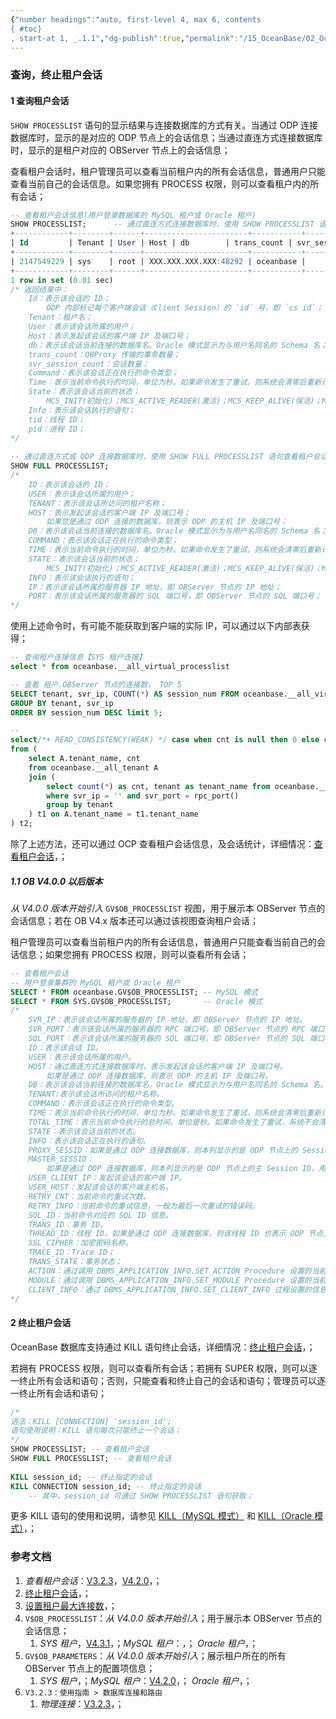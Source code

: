```yaml
---
{"number headings":"auto, first-level 4, max 6, contents
{ #toc}
, start-at 1, _.1.1","dg-publish":true,"permalink":"/15_OceanBase/02_OceanBase 基本操作/02_集群和多租户管理/租户管理/查询，终止租户会话/","dgPassFrontmatter":true}
---
```



### 查询，终止租户会话
#### 1 查询租户会话  

`SHOW PROCESSLIST` 语句的显示结果与连接数据库的方式有关。当通过 ODP 连接数据库时，显示的是对应的 ODP 节点上的会话信息；当通过直连方式连接数据库时，显示的是租户对应的 OBServer 节点上的会话信息；  

查看租户会话时，租户管理员可以查看当前租户内的所有会话信息，普通用户只能查看当前自己的会话信息。如果您拥有 PROCESS 权限，则可以查看租户内的所有会话；  
```sql  
-- 查看租户会话信息(用户登录数据库的 MySQL 租户或 Oracle 租户)  
SHOW PROCESSLIST;      -- 通过直连方式连接数据库时，使用 SHOW PROCESSLIST 语句查看租户会话 
+------------+--------+------+-----------------------+-----------+-------------+-------------------+-------------------+-------+-------+
| Id         | Tenant | User | Host | db        | trans_count | svr_session_count | state             | tid   | pid   |
+------------+--------+------+-----------------------+-----------+-------------+-------------------+-------------------+-------+-------+
| 2147549229 | sys    | root | XXX.XXX.XXX.XXX:48292 | oceanbase |          97 |                 1 | MCS_ACTIVE_READER | 14531 | 14531 |
+------------+--------+------+-----------------------+-----------+-------------+-------------------+-------------------+-------+-------+
1 row in set (0.01 sec)
/* 返回结果中：  
	Id：表示该会话的 ID；
		ODP 内部标记每个客户端会话（Client Session）的 `id` 号，即 `cs id`； 
	Tenant：租户名；
	User：表示该会话所属的用户；  
	Host：表示发起该会话的客户端 IP 及端口号；  
	db：表示该会话当前连接的数据库名。Oracle 模式显示为与用户名同名的 Schema 名；
	trans_count：OBProxy 传输的事务数量；
	svr_session_count：会话数量；  
	Command：表示该会话正在执行的命令类型；  
	Time：表示当前命令执行的时间，单位为秒。如果命令发生了重试，则系统会清零后重新计算；  
	State：表示该会话当前的状态；  
		MCS_INIT(初始化)；MCS_ACTIVE_READER(激活)；MCS_KEEP_ALIVE(保活)；MCS_HALF_CLOSE(半关闭)；MCS_CLOSED(已关闭)；  
	Info：表示该会话执行的语句；  
	tid：线程 ID；
	pid：进程 ID；
*/  
  
-- 通过直连方式或 ODP 连接数据库时，使用 SHOW FULL PROCESSLIST 语句查看租户会话  
SHOW FULL PROCESSLIST;  
/*  
	ID：表示该会话的 ID；  
	USER：表示该会话所属的用户；  
	TENANT：表示该会话所访问的租户名称；  
	HOST：表示发起该会话的客户端 IP 及端口号；  
		如果您是通过 ODP 连接的数据库，则表示 ODP 的主机 IP 及端口号； 
	DB：表示该会话当前连接的数据库名。Oracle 模式显示为与用户名同名的 Schema 名；  
	COMMAND：表示该会话正在执行的命令类型；  
	TIME：表示当前命令执行的时间，单位为秒。如果命令发生了重试，则系统会清零后重新计算  
	STATE：表示该会话当前的状态；  
		MCS_INIT(初始化)；MCS_ACTIVE_READER(激活)；MCS_KEEP_ALIVE(保活)；MCS_HALF_CLOSE(半关闭)；MCS_CLOSED(已关闭)；  
	INFO：表示该会话执行的语句；  
	IP：表示该会话所属的服务器 IP 地址，即 OBServer 节点的 IP 地址；  
	PORT：表示该会话所属的服务器的 SQL 端口号，即 OBServer 节点的 SQL 端口号；  
*/  
```  

使用上述命令时，有可能不能获取到客户端的实际 IP，可以通过以下内部表获得；
```sql
-- 查询租户连接信息【SYS 租户连接】
select * from oceanbase.__all_virtual_processlist

-- 查看 租户.OBServer 节点的连接数， TOP 5 
SELECT tenant, svr_ip, COUNT(*) AS session_num FROM oceanbase.__all_virtual_processlist 
GROUP BY tenant, svr_ip 
ORDER BY session_num DESC limit 5;

-- 
select/*+ READ_CONSISTENCY(WEAK) */ case when cnt is null then 0 else cnt end as cnt, tenant_name 
from (
	select A.tenant_name, cnt 
	from oceanbase.__all_tenant A 
	join (
		select count(*) as cnt, tenant as tenant_name from oceanbase.__all_virtual_processlist 
		where svr_ip = '' and svr_port = rpc_port() 
		group by tenant
	) t1 on A.tenant_name = t1.tenant_name
) t2;
```

除了上述方法，还可以通过 OCP 查看租户会话信息，及会话统计，详细情况：[查看租户会话](https://www.oceanbase.com/docs/enterprise-oceanbase-database-cn-10000000000355595)，；  


##### 1.1 OB V4.0.0 以后版本
*从 V4.0.0 版本开始引入* `GV$OB_PROCESSLIST` 视图，用于展示本 OBServer 节点的会话信息；若在 OB V4.x 版本还可以通过该视图查询租户会话；  

租户管理员可以查看当前租户内的所有会话信息，普通用户只能查看当前自己的会话信息；如果您拥有 PROCESS 权限，则可以查看所有会话；  

```sql  
-- 查看租户会话  
-- 用户登录集群的 MySQL 租户或 Oracle 租户  
SELECT * FROM oceanbase.GV$OB_PROCESSLIST; -- MySQL 模式  
SELECT * FROM SYS.GV$OB_PROCESSLIST;       -- Oracle 模式  
/*  
	SVR_IP：表示该会话所属的服务器的 IP 地址，即 OBServer 节点的 IP 地址。  
	SVR_PORT：表示该会话所属的服务器的 RPC 端口号，即 OBServer 节点的 RPC 端口号。  
	SQL_PORT：表示该会话所属的服务器的 SQL 端口号，即 OBServer 节点的 SQL 端口号。  
	ID：表示该会话 ID。  
	USER：表示该会话所属的用户。  
	HOST：通过直连方式连接数据库时，表示发起该会话的客户端 IP 及端口号。  
		如果是通过 ODP 连接数据库，则表示 ODP 的主机 IP 及端口号。  
	DB：表示该会话当前连接的数据库名。Oracle 模式显示为与用户名同名的 Schema 名。  
	TENANT:表示该会话所访问的租户名称。  
	COMMAND：表示该会话正在执行的命令类型。  
	TIME：表示当前命令执行的时间，单位为秒。如果命令发生了重试，则系统会清零后重新计算。  
	TOTAL_TIME：表示当前命令执行的总时间，单位是秒。如果命令发生了重试，系统不会清零。  
	STATE：表示该会话当前的状态。  
	INFO：表示该会话正在执行的语句。  
	PROXY_SESSID：如果是通过 ODP 连接数据库，则本列显示的是 ODP 节点上的 Session ID。否则显示为 NULL。  
	MASTER_SESSID：  
		如果是通过 ODP 连接数据库，则本列显示的是 ODP 节点上的主 Session ID，用于串联同一个 SQL 的多个子 Session。否则显示为 NULL；  
	USER_CLIENT_IP：发起该会话的客户端 IP。  
	USER_HOST：发起该会话的客户端主机名。  
	RETRY_CNT：当前命令的重试次数。  
	RETRY_INFO：当前命令的重试信息，一般为最后一次重试的错误码。  
	SQL_ID：当前命令对应的 SQL ID 信息。  
	TRANS_ID：事务 ID。  
	THREAD_ID：线程 ID。如果是通过 ODP 连接数据库，则该线程 ID 也表示 ODP 节点上的 Session ID。  
	SSL_CIPHER：加密密码名称。  
	TRACE_ID：Trace ID；  
	TRANS_STATE：事务状态；  
	ACTION：通过调用 DBMS_APPLICATION_INFO.SET_ACTION Procedure 设置的当前执行操作的名称；  
	MODULE：通过调用 DBMS_APPLICATION_INFO.SET_MODULE Procedure 设置的当前执行操作的名称；  
	CLIENT_INFO：通过 DBMS_APPLICATION_INFO.SET_CLIENT_INFO 过程设置的信息；  
*/  
```

#### 2 终止租户会话  

OceanBase 数据库支持通过 KILL 语句终止会话，详细情况：[终止租户会话](https://www.oceanbase.com/docs/enterprise-oceanbase-database-cn-10000000000355596)，；  

若拥有 PROCESS 权限，则可以查看所有会话；若拥有 SUPER 权限，则可以逐一终止所有会话和语句；否则，只能查看和终止自己的会话和语句；管理员可以逐一终止所有会话和语句；

```sql  
/*  
语法：KILL [CONNECTION] 'session_id';  
语句使用说明：KILL 语句每次只能终止一个会话；  
*/  
SHOW PROCESSLIST; -- 查看租户会话  
SHOW FULL PROCESSLIST; -- 查看租户会话  
  
KILL session_id; -- 终止指定的会话  
KILL CONNECTION session_id; -- 终止指定的会话  
	-- 其中，session_id 可通过 SHOW PROCESSLIST 语句获取；  
```  
更多 KILL 语句的使用和说明，请参见 [KILL（MySQL 模式）](https://www.oceanbase.com/docs/enterprise-oceanbase-database-cn-10000000000945551) 和 [KILL（Oracle 模式）](https://www.oceanbase.com/docs/enterprise-oceanbase-database-cn-10000000000947109)，；


### 参考文档
1. *查看租户会话*：[V3.2.3](https://www.oceanbase.com/docs/enterprise-oceanbase-database-cn-10000000000355595)，[V4.2.0](https://www.oceanbase.com/docs/common-oceanbase-database-cn-1000000000033317)，；
2. [终止租户会话](https://www.oceanbase.com/docs/enterprise-oceanbase-database-cn-10000000000355596)，；  
3. [设置租户最大连接数](https://www.oceanbase.com/docs/common-oceanbase-database-cn-1000000000033320)，；
4.  `V$OB_PROCESSLIST`：*从 V4.0.0 版本开始引入*；用于展示本 OBServer 节点的会话信息；
	1. *SYS 租户*，[V4.3.1](https://www.oceanbase.com/docs/common-oceanbase-database-cn-1000000000820297)，；*MySQL 租户*：，； *Oracle 租户*，；
5.  `GV$OB_PARAMETERS`：*从 V4.0.0 版本开始引入*；展示租户所在的所有 OBServer 节点上的配置项信息； 
	1. *SYS 租户*，；*MySQL 租户*：[V4.2.0](https://www.oceanbase.com/docs/common-oceanbase-database-cn-1000000000034573)，； *Oracle 租户*，；
6. `V3.2.3：使用指南 > 数据库连接和路由`
	1. *物理连接*：[V3.2.3](https://www.oceanbase.com/docs/enterprise-oceanbase-database-cn-10000000000354647)，；





